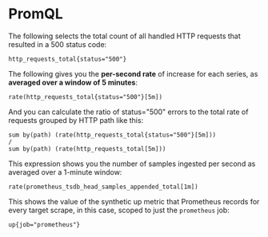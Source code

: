 # PromQL

The following selects the total count of all handled HTTP requests that resulted in a 500 status code:

```promql
http_requests_total{status="500"}
```

The following gives you the **per-second rate** of increase for each series, as **averaged over a window of 5 minutes**:

```promql
rate(http_requests_total{status="500"}[5m])
```

And you can calculate the ratio of status="500" errors to the total rate of requests grouped by HTTP path like this:

```promql
sum by(path) (rate(http_requests_total{status="500"}[5m]))
/
sum by(path) (rate(http_requests_total[5m]))
```

This expression shows you the number of samples ingested per second as averaged over a 1-minute window:

```promql
rate(prometheus_tsdb_head_samples_appended_total[1m])
```

This shows the value of the synthetic up metric that Prometheus records for every target scrape, in this case, scoped to just the `prometheus` job:

```promql
up{job="prometheus"}
```